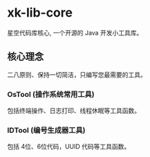 # xk-lib-core 

星空代码库核心, 一个开源的 Java 开发小工具库。
## 核心理念
二八原则、保持一切简洁，只编写您最需要的工具。

### OsTool (操作系统常用工具)
包括终端操作、日志打印、线程休眠等工具函数。

### IDTool (编号生成器工具)
包括 4位、6位代码，UUID 代码等工具函数。
